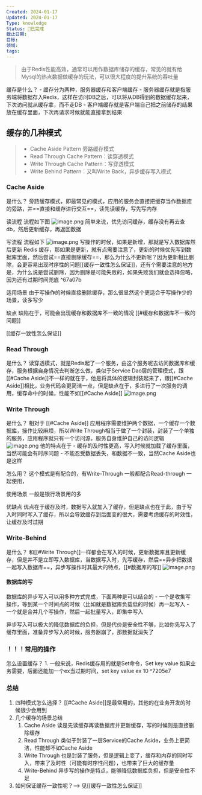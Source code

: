 ```yaml
---
Created: 2024-01-17
Updated: 2024-01-17
Type: knowledge
Status: 🎃已完成
截止日期: 
目标: 
领域: 
tags:
---
```

> 由于Redis性能高效，通常可以用作数据库储存的缓存，常见的就有给Mysql的热点数据做缓存的玩法，可以很大程度的提升系统的吞吐量


缓存是什么？
	- 缓存分为两种，服务器缓存和客户端缓存
		- 服务器缓存就是指服务端将数据存入Redis，这样在访问DB之后，可以将从DB得到的数据缓存起来，下次访问就从缓存拿，而不走DB
		- 客户端缓存就是客户端自己把之前储存的结果放在缓存里面，下次再请求时候就能直接拿到结果

## 缓存的几种模式

> - Cache Aside Pattern 旁路缓存模式
>- Read Through Cache Pattern：读穿透模式
>- Write Through Cache Pattern：写穿透模式
>- Write Behind Pattern：又叫Write Back，异步缓存写入模式

### Cache Aside

是什么？
	旁路缓存模式，即最常见的模式，应用的服务会直接把缓存当作数据库的旁路，并==直接和缓存进行交互==，读先读缓存，写先写内存

读流程
	流程如下图
	![image.png](https://obsidian-pic-1317906728.cos.ap-nanjing.myqcloud.com/obsidian/20240107224814.png)
	简单来说，优先访问缓存，缓存没有再去查db，然后更新缓存，再返回数据

写流程
	流程如下
	![image.png](https://obsidian-pic-1317906728.cos.ap-nanjing.myqcloud.com/obsidian/20240107224939.png)
	写操作的时候，如果是新增，那就是写入数据库然后更新 Redis 缓存，那如果是更新，就有点需要注意了，更新的时候优先写到数据库里面，然后尝试==直接删除缓存==，那么为什么不更新呢？因为更新相比删除，会更容易出现时序性的问题[[缓存一致性怎么保证]]，还有个需要注意的地方是，为什么说是尝试删除，因为删除是可能失败的，如果失败我们就会选择忽略，因为还有过期时间兜底 ^67a07b

适用场景
	由于写操作的时候直接删除缓存，那么很显然这个更适合于写操作少的场景，读多写少

缺点
	缺陷在于，可能会出现缓存和数据库不一致的情况 [[#缓存和数据库不一致的问题]]
	

[[缓存一致性怎么保证]]

### Read Through

是什么？
	读穿透模式，就是Redis起了一个服务，由这个服务呢去访问数据库和缓存，服务根据自身情况去判断怎么做，类似于Service Dao层的管理模式，跟[[#Cache Aside]]不一样的就在于，他是将具体的逻辑封装起来了，跟[[#Cache Aside]]相比，业务代码会更简洁一点，但是缺点在于，多进行了一次服务的调用，缓存命中的时候，性能不如[[#Cache Aside]]
	![image.png](https://obsidian-pic-1317906728.cos.ap-nanjing.myqcloud.com/obsidian/20240108203039.png)



### Write Through

是什么？
	相对于 [[#Cache Aside]] 应用程序需要维护两个数据，一个缓存一个数据库，操作比较麻烦，所以Write Through相当于做了一个封装，封装了一个单独的服务，应用程序就只有一个访问源，服务自身维护自己的访问逻辑
	![image.png](https://obsidian-pic-1317906728.cos.ap-nanjing.myqcloud.com/obsidian/20240107231718.png)
	他的特点在于
		- 缓存的及时性更高，写入时候就加载了缓存里面，当然可能会有时序问题
		- 不能忍受数据丢失，和数据不一致，当然Cache Aside也是这样


怎么用？
	这个模式是有配合的，有Write-Through 一般都配合Read-through 一起使用，

使用场景
	一般是银行场景用的多

优缺点
	优点在于缓存及时，数据写入就加入了缓存，但是缺点也在于此，由于写入时同时写入了缓存，所以会导致缓存到后面变的很大，需要考虑缓存的时效性，让缓存及时过期

### Write-Behind

是什么？
	 和[[#Write Through]]一样都会在写入的时候，更新数据库且更新缓存，但是并不是立即写入数据库，当数据写入时，先写缓存，然后==异步把数据一起写入数据库==，异步写操作时其最大的特点，[[#数据库的写]]
	![image.png](https://obsidian-pic-1317906728.cos.ap-nanjing.myqcloud.com/obsidian/20240108204434.png)



#### 数据库的写

数据库的异步写入可以用多种方式完成，下面两种是可以结合的
	-  一个是收集写操作，等到某一个时间点的时候（比如就是数据库负载低的时候）再一起写入
	- 一个就是合并几个写操作，然后一起批量写入，即集中写入

异步写入可以极大的降低数据库的负担，但是代价是安全性不够，比如你先写入了缓存里面，准备异步写入的时候，服务器崩了，那数据就消失了


### ！！！常用的操作
怎么设置缓存？
	1. 一般来说，Redis缓存用的就是Set命令，Set key value 如果业务需要，后面还能加一个ex当过期时间，set key value ex 10 ^7205e7


### 总结
1. 四种模式怎么选择？
	[[#Cache Aside]]是最常用的，其他的在业务开发的时候很少会用到
2. 几个缓存的场景总结
	1. Cache Aside 读是先读缓存再读数据库并更新缓存，写的时候则是直接删除缓存
	2. Read Through 类似于封装了一层Service的Cache Aside，业务上更简洁，性能却不如Cache Aside
	3. Write Through 也是封装了服务，但是逻辑上变了，缓存和内存的同时写入，带来了及时性（可能有时序性问题），也带来了巨大的缓存量
	4. Write-Behind 异步写的操作是特点，能够降低数据库负担，但是安全性不足
3. 如何保证缓存一致性呢？--> 见[[缓存一致性怎么保证]]